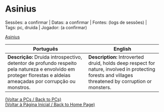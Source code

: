 
# Asinius

Sessões: a confirmar | Datas: a confirmar | Fontes: (logs de sessões) | Tags: pc, druida | Jogador: (a confirmar)

[Asinius](asinius.png)

| Português | English |
|-----------|---------|
| **Descrição:** Druida introspectivo, detentor de profundo respeito pela natureza e envolvido em proteger florestas e aldeias ameaçadas por corrupção ou monstros. | **Description:** Introverted druid, holds deep respect for nature, involved in protecting forests and villages threatened by corruption or monsters. |

[(Voltar a PCs / Back to PCs)](pcs.md)  
[(Voltar à Página Inicial / Back to Home Page)](home.md)

